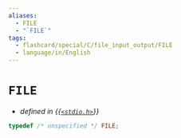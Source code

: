 ```yaml
---
aliases:
  - FILE
  - "`FILE`"
tags:
  - flashcard/special/C/file_input_output/FILE
  - language/in/English
---
```


# `FILE`

- _defined in {{[`<stdio.h>`](../../../general/C%20file%20input_output.md)}}_

```C
typedef /* unspecified */ FILE;
```
